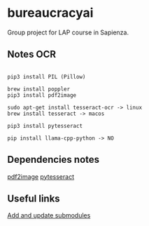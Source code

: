 # bureaucracyai
Group project for LAP course in Sapienza.

## Notes OCR
```

pip3 install PIL (Pillow)

brew install poppler
pip3 install pdf2image

sudo apt-get install tesseract-ocr -> linux
brew install tesseract -> macos

pip3 install pytesseract

pip install llama-cpp-python -> NO
```

## Dependencies notes
[pdf2image](https://github.com/Belval/pdf2image#how-to-install)
[pytesseract](https://pyimagesearch.com/2021/08/16/installing-tesseract-pytesseract-and-python-ocr-packages-on-your-system/)

## Useful links
[Add and update submodules](https://devconnected.com/how-to-add-and-update-git-submodules/)
